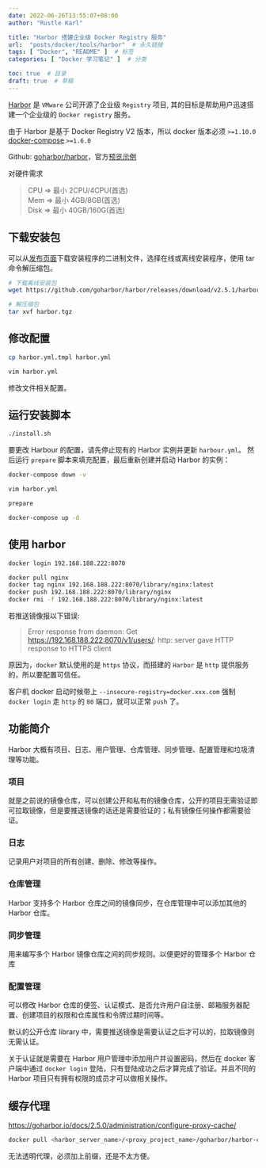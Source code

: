 ```yaml
---
date: 2022-06-26T13:55:07+08:00
author: "Rustle Karl"

title: "Harbor 搭建企业级 Docker Registry 服务"
url:  "posts/docker/tools/harbor"  # 永久链接
tags: [ "Docker", "README" ]  # 标签
categories: [ "Docker 学习笔记" ]  # 分类

toc: true  # 目录
draft: true  # 草稿
---
```


[Harbor](https://goharbor.io/) 是 `VMware` 公司开源了企业级 `Registry` 项目, 其的目标是帮助用户迅速搭建一个企业级的 `Docker registry` 服务。

由于 Harbor 是基于 Docker Registry V2 版本，所以 docker 版本必须 `>=1.10.0` [docker-compose](https://docs.docker.com/compose/install/#prerequisites) `>=1.6.0`

Github: [goharbor/harbor](https://github.com/goharbor/harbor)，官方[预览示例](https://demo.goharbor.io/)

对硬件需求

> CPU  => 最小 2CPU/4CPU(首选)  
> Mem  => 最小 4GB/8GB(首选)  
> Disk => 最小 40GB/160G(首选)  

## 下载安装包

可以从[发布页面](https://github.com/goharbor/harbor/releases)下载安装程序的二进制文件，选择在线或离线安装程序，使用 tar 命令解压缩包。

```bash
# 下载离线安装包
wget https://github.com/goharbor/harbor/releases/download/v2.5.1/harbor-offline-installer-v2.5.1.tgz -O harbor.tgz
```

```bash
# 解压缩包
tar xvf harbor.tgz
```

## 修改配置

```bash
cp harbor.yml.tmpl harbor.yml
```

```bash
vim harbor.yml
```

修改文件相关配置。

## 运行安装脚本

```bash
./install.sh
```

要更改 Harbour 的配置，请先停止现有的 Harbor 实例并更新 `harbour.yml`。 然后运行 `prepare` 脚本来填充配置，最后重新创建并启动 Harbor 的实例：

```bash
docker-compose down -v
```

```bash
vim harbor.yml
```

```bash
prepare
```

```bash
docker-compose up -d
```

## 使用 harbor 

```bash
docker login 192.168.188.222:8070
```

```bash
docker pull nginx
docker tag nginx 192.168.188.222:8070/library/nginx:latest
docker push 192.168.188.222:8070/library/nginx
docker rmi -f 192.168.188.222:8070/library/nginx:latest
```

若推送镜像报以下错误:

> Error response from daemon: Get https://192.168.188.222:8070/v1/users/: http: server gave HTTP response to HTTPS client

原因为，`docker` 默认使用的是 `https` 协议，而搭建的 `Harbor` 是 `http` 提供服务的，所以要配置可信任。

客户机 docker 启动时候带上 `--insecure-registry=docker.xxx.com` 强制 `docker login` 走 `http` 的 `80` 端口，就可以正常 `push` 了。

## 功能简介

Harbor 大概有项目、日志、用户管理、仓库管理、同步管理、配置管理和垃圾清理等功能。

### 项目

就是之前说的镜像仓库，可以创建公开和私有的镜像仓库，公开的项目无需验证即可拉取镜像，但是要推送镜像的话还是需要验证的；私有镜像任何操作都需要验证。

### 日志

记录用户对项目的所有创建、删除、修改等操作。

### 仓库管理

Harbor 支持多个 Harbor 仓库之间的镜像同步，在仓库管理中可以添加其他的 Harbor 仓库。

### 同步管理

用来编写多个 Harbor 镜像仓库之间的同步规则。以便更好的管理多个 Harbor 仓库

### 配置管理

可以修改 Harbor 仓库的便签、认证模式、是否允许用户自注册、邮箱服务器配置、创建项目的权限和仓库属性和令牌过期时间等。

默认的公开仓库 library 中，需要推送镜像是需要认证之后才可以的，拉取镜像则无需认证。

关于认证就是需要在 Harbor 用户管理中添加用户并设置密码，然后在 docker 客户端中通过 `docker login` 登陆，只有登陆成功之后才算完成了验证。并且不同的 Harbor 项目只有拥有权限的成员才可以做相关操作。

## 缓存代理

https://goharbor.io/docs/2.5.0/administration/configure-proxy-cache/


```bash
docker pull <harbor_server_name>/<proxy_project_name>/goharbor/harbor-core:dev
```

无法透明代理，必须加上前缀，还是不太方便。
